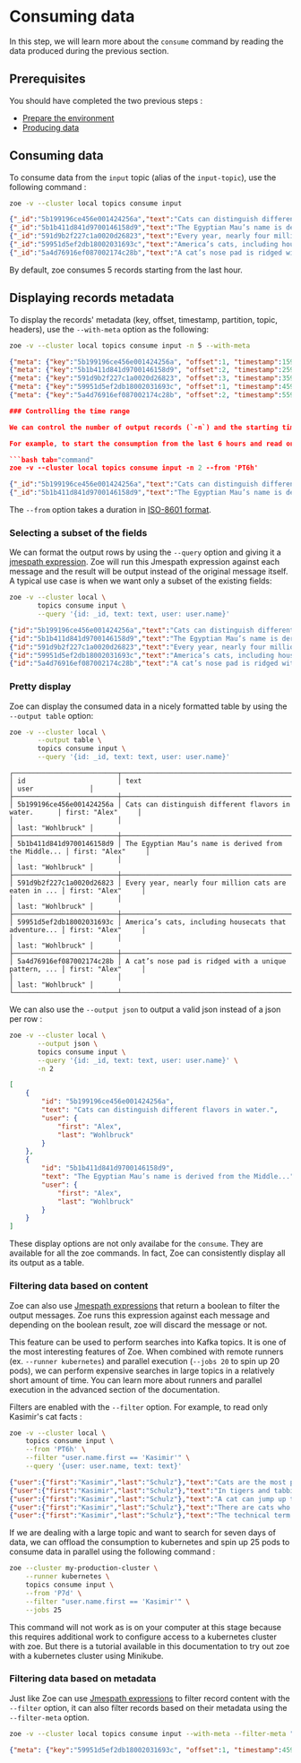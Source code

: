 # Consuming data

In this step, we will learn more about the `consume` command by reading the data produced during the previous section.

## Prerequisites

You should have completed the two previous steps :

- [Prepare the environment](prepare.md)
- [Producing data](produce.md)

## Consuming data

To consume data from the `input` topic (alias of the `input-topic`), use the following command :

```bash tab="command"
zoe -v --cluster local topics consume input
```

```json tab="output"
{"_id":"5b199196ce456e001424256a","text":"Cats can distinguish different flavors in water.","type":"cat","user":{"_id":"5a9ac18c7478810ea6c06381","name":{"first":"Alex","last":"Wohlbruck"}},"upvotes":6,"userUpvoted":null}
{"_id":"5b1b411d841d9700146158d9","text":"The Egyptian Mau’s name is derived from the Middle...","type":"cat","user":{"_id":"5a9ac18c7478810ea6c06381","name":{"first":"Alex","last":"Wohlbruck"}},"upvotes":5,"userUpvoted":null}
{"_id":"591d9b2f227c1a0020d26823","text":"Every year, nearly four million cats are eaten in ...","type":"cat","user":{"_id":"5a9ac18c7478810ea6c06381","name":{"first":"Alex","last":"Wohlbruck"}},"upvotes":4,"userUpvoted":null}
{"_id":"59951d5ef2db18002031693c","text":"America’s cats, including housecats that adventure...","type":"cat","user":{"_id":"5a9ac18c7478810ea6c06381","name":{"first":"Alex","last":"Wohlbruck"}},"upvotes":4,"userUpvoted":null}
{"_id":"5a4d76916ef087002174c28b","text":"A cat’s nose pad is ridged with a unique pattern, ...","type":"cat","user":{"_id":"5a9ac18c7478810ea6c06381","name":{"first":"Alex","last":"Wohlbruck"}},"upvotes":4,"userUpvoted":null}
```

By default, zoe consumes 5 records starting from the last hour.

## Displaying records metadata

To display the records' metadata (key, offset, timestamp, partition, topic, headers), use the `--with-meta` option as the following:

```bash tab="command"
zoe -v --cluster local topics consume input -n 5 --with-meta
```

```json tab="output"
{"meta": {"key":"5b199196ce456e001424256a", "offset":1, "timestamp":1596700800645, "partition":0, "topic":"input","headers":{"traceId":"3b3ae7fa-2a8b-494b-a81c-1c759a479867"}},"content":{"_id":"5b199196ce456e001424256a","text":"Cats can distinguish different flavors in water.","type":"cat","user":{"_id":"5a9ac18c7478810ea6c06381","name":{"first":"Alex","last":"Wohlbruck"}},"upvotes":6,"userUpvoted":null}
{"meta": {"key":"5b1b411d841d9700146158d9", "offset":2, "timestamp":2596700800645, "partition":0, "topic":"input","headers":{"traceId":"4b3ae7fa-2a8b-494b-a81c-1c759a479867"}},"content":{"_id":"5b1b411d841d9700146158d9","text":"The Egyptian Mau’s name is derived from the Middle...","type":"cat","user":{"_id":"5a9ac18c7478810ea6c06381","name":{"first":"Alex","last":"Wohlbruck"}},"upvotes":5,"userUpvoted":null}
{"meta": {"key":"591d9b2f227c1a0020d26823", "offset":3, "timestamp":3596700800645, "partition":0, "topic":"input","headers":{"traceId":"5b3ae7fa-2a8b-494b-a81c-1c759a479867"}},"content":{"_id":"591d9b2f227c1a0020d26823","text":"Every year, nearly four million cats are eaten in ...","type":"cat","user":{"_id":"5a9ac18c7478810ea6c06381","name":{"first":"Alex","last":"Wohlbruck"}},"upvotes":4,"userUpvoted":null}
{"meta": {"key":"59951d5ef2db18002031693c", "offset":1, "timestamp":4596700800645, "partition":1, "topic":"input","headers":{"traceId":"6b3ae7fa-2a8b-494b-a81c-1c759a479867"}},"content":{"_id":"59951d5ef2db18002031693c","text":"America’s cats, including housecats that adventure...","type":"cat","user":{"_id":"5a9ac18c7478810ea6c06381","name":{"first":"Alex","last":"Wohlbruck"}},"upvotes":4,"userUpvoted":null}
{"meta": {"key":"5a4d76916ef087002174c28b", "offset":2, "timestamp":5596700800645, "partition":1, "topic":"input","headers":{"traceId":"7b3ae7fa-2a8b-494b-a81c-1c759a479867"}},"content":{"_id":"5a4d76916ef087002174c28b","text":"A cat’s nose pad is ridged with a unique pattern, ...","type":"cat","user":{"_id":"5a9ac18c7478810ea6c06381","name":{"first":"Alex","last":"Wohlbruck"}},"upvotes":4,"userUpvoted":null}

### Controlling the time range

We can control the number of output records (`-n`) and the starting time of the consumption (`--from`).

For example, to start the consumption from the last 6 hours and read only 2 records:

```bash tab="command"
zoe -v --cluster local topics consume input -n 2 --from 'PT6h'
```

```json tab="output"
{"_id":"5b199196ce456e001424256a","text":"Cats can distinguish different flavors in water.","type":"cat","user":{"_id":"5a9ac18c7478810ea6c06381","name":{"first":"Alex","last":"Wohlbruck"}},"upvotes":6,"userUpvoted":null}
{"_id":"5b1b411d841d9700146158d9","text":"The Egyptian Mau’s name is derived from the Middle...","type":"cat","user":{"_id":"5a9ac18c7478810ea6c06381","name":{"first":"Alex","last":"Wohlbruck"}},"upvotes":5,"userUpvoted":null}
```

The `--from` option takes a duration in [ISO-8601 format](https://en.wikipedia.org/wiki/ISO_8601#Durations).

### Selecting a subset of the fields

We can format the output rows by using the `--query` option and giving it a [jmespath expression](https://jmespath.org/). Zoe will run this Jmespath expression against each message and the result will be output instead of the original message itself. A typical use case is when we want only a subset of the existing fields:

```bash tab="command"
zoe -v --cluster local \
       topics consume input \
       --query '{id: _id, text: text, user: user.name}'
```

```json tab="output"
{"id":"5b199196ce456e001424256a","text":"Cats can distinguish different flavors in water.","user":{"first":"Alex","last":"Wohlbruck"}}
{"id":"5b1b411d841d9700146158d9","text":"The Egyptian Mau’s name is derived from the Middle...","user":{"first":"Alex","last":"Wohlbruck"}}
{"id":"591d9b2f227c1a0020d26823","text":"Every year, nearly four million cats are eaten in ...","user":{"first":"Alex","last":"Wohlbruck"}}
{"id":"59951d5ef2db18002031693c","text":"America’s cats, including housecats that adventure...","user":{"first":"Alex","last":"Wohlbruck"}}
{"id":"5a4d76916ef087002174c28b","text":"A cat’s nose pad is ridged with a unique pattern, ...","user":{"first":"Alex","last":"Wohlbruck"}}
```

### Pretty display

Zoe can display the consumed data in a nicely formatted table by using the `--output table` option:

```bash tab="command"
zoe -v --cluster local \
       --output table \
       topics consume input \
       --query '{id: _id, text: text, user: user.name}'
```

```text tab="output"
┌──────────────────────────┬───────────────────────────────────────────────────────┬───────────────────┐
│ id                       │ text                                                  │ user              │
├──────────────────────────┼───────────────────────────────────────────────────────┼───────────────────┤
│ 5b199196ce456e001424256a │ Cats can distinguish different flavors in water.      │ first: "Alex"     │
│                          │                                                       │ last: "Wohlbruck" │
├──────────────────────────┼───────────────────────────────────────────────────────┼───────────────────┤
│ 5b1b411d841d9700146158d9 │ The Egyptian Mau’s name is derived from the Middle... │ first: "Alex"     │
│                          │                                                       │ last: "Wohlbruck" │
├──────────────────────────┼───────────────────────────────────────────────────────┼───────────────────┤
│ 591d9b2f227c1a0020d26823 │ Every year, nearly four million cats are eaten in ... │ first: "Alex"     │
│                          │                                                       │ last: "Wohlbruck" │
├──────────────────────────┼───────────────────────────────────────────────────────┼───────────────────┤
│ 59951d5ef2db18002031693c │ America’s cats, including housecats that adventure... │ first: "Alex"     │
│                          │                                                       │ last: "Wohlbruck" │
├──────────────────────────┼───────────────────────────────────────────────────────┼───────────────────┤
│ 5a4d76916ef087002174c28b │ A cat’s nose pad is ridged with a unique pattern, ... │ first: "Alex"     │
│                          │                                                       │ last: "Wohlbruck" │
└──────────────────────────┴───────────────────────────────────────────────────────┴───────────────────┘
```

We can also use the `--output json` to output a valid json instead of a json per row :

```bash tab="command"
zoe -v --cluster local \
       --output json \
       topics consume input \
       --query '{id: _id, text: text, user: user.name}' \
       -n 2
```

```json tab="output"
[
    {
        "id": "5b199196ce456e001424256a",
        "text": "Cats can distinguish different flavors in water.",
        "user": {
            "first": "Alex",
            "last": "Wohlbruck"
        }
    },
    {
        "id": "5b1b411d841d9700146158d9",
        "text": "The Egyptian Mau’s name is derived from the Middle...",
        "user": {
            "first": "Alex",
            "last": "Wohlbruck"
        }
    }
]
```

These display options are not only availabe for the `consume`. They are available for all the zoe commands. In fact, Zoe can consistently display all its output as a table. 

### Filtering data based on content

Zoe can also use [Jmespath expressions](https://jmespath.org/) that return a boolean to filter the output messages. Zoe runs this expression against each message and depending on the boolean result, zoe will discard the message or not.

This feature can be used to perform searches into Kafka topics. It is one of the most interesting features of Zoe. When combined with remote runners (ex. `--runner kubernetes`) and parallel execution (`--jobs 20` to spin up 20 pods), we can perform expensive searches in large topics in a relatively short amount of time. You can learn more about runners and parallel execution in the advanced section of the documentation.

Filters are enabled with the `--filter` option. For example, to read only Kasimir's cat facts :

```bash tab="command"
zoe -v --cluster local \
    topics consume input \
    --from 'PT6h' \
    --filter "user.name.first == 'Kasimir'" \
    --query '{user: user.name, text: text}'
```

```json tab="output"
{"user":{"first":"Kasimir","last":"Schulz"},"text":"Cats are the most popular pet in the United States..."}
{"user":{"first":"Kasimir","last":"Schulz"},"text":"In tigers and tabbies, the middle of the tongue is..."}
{"user":{"first":"Kasimir","last":"Schulz"},"text":"A cat can jump up to six times its length."}
{"user":{"first":"Kasimir","last":"Schulz"},"text":"There are cats who have survived falls from over 3..."}
{"user":{"first":"Kasimir","last":"Schulz"},"text":"The technical term for \"hairball\" is \"bezoar.\""}
```

If we are dealing with a large topic and want to search for seven days of data, we can offload the consumption to kubernetes and spin up 25 pods to consume data in parallel using the following command :

```bash tab="command"
zoe --cluster my-production-cluster \
    --runner kubernetes \
    topics consume input \
    --from 'P7d' \
    --filter "user.name.first == 'Kasimir'" \
    --jobs 25
```

This command will not work as is on your computer at this stage because this requires additional work to configure access to a kubernetes cluster with zoe. But there is a tutorial available in this documentation to try out zoe with a kubernetes cluster using Minikube.

### Filtering data based on metadata

Just like Zoe can use [Jmespath expressions](https://jmespath.org/) to filter record content with the `--filter` option, it can also filter records based on their metadata using the `--filter-meta` option.

```bash tab="command"
zoe -v --cluster local topics consume input --with-meta --filter-meta "offset == \`1\` && partition == \`1\`"
```

```json tab="output"
{"meta": {"key":"59951d5ef2db18002031693c", "offset":1, "timestamp":4596700800645, "partition":1, "topic":"input","headers":{"traceId":"6b3ae7fa-2a8b-494b-a81c-1c759a479867"}},"content":{"_id":"59951d5ef2db18002031693c","text":"America’s cats, including housecats that adventure...","type":"cat","user":{"_id":"5a9ac18c7478810ea6c06381","name":{"first":"Alex","last":"Wohlbruck"}},"upvotes":4,"userUpvoted":null}
```
